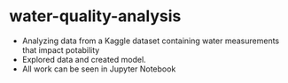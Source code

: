 # water-quality-analysis

* Analyzing data from a Kaggle dataset containing water measurements that impact potability
* Explored data and created model. 
* All work can be seen in Jupyter Notebook

